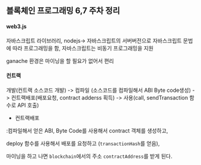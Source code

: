 ## 블록체인 프로그래밍 6,7 주차 정리



#### web3.js

자바스크립트 라이브러리, nodejs-> 자바스크립트의 서버버전으로 자바스크립트 문법에 따라 프로그래밍을 함, 자바스크립트는 비동기 프로그래밍을 지원

ganache 환경은 마이닝을 할 필요가 없어서 편리



#### 컨트랙

개발(컨트랙 소스코드 개발) -> 컴파일 (소스코드를 컴파일해서 ABI Byte code생성) -> 컨트랙배포(배포요청, contract adderss 획득) -> 사용(call, sendTransaction 함수로 API 호출)



- 컨트랙배포

:컴파일해서 얻은 ABI, Byte Code를 사용해서 contract 객체를 생성하고, 

deploy 함수를 사용해서 배포를 요청하고 (`transactionHash`를 얻음),

마이닝을 하고 나면 `blockchain`에서의 주소 `contractAddress`를 받게 된다.

